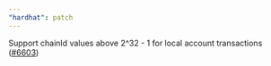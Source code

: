```yaml
---
"hardhat": patch
---
```


Support chainId values above 2^32 - 1 for local account transactions ([#6603](https://github.com/NomicFoundation/hardhat/issues/6603))
